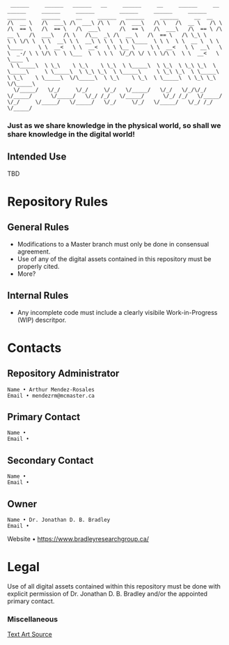 ```
 ______     ______   ______   __     ______     __     ______     __            ______     ______     ______        ______     ______     ______   ______     ______     __     ______   ______     ______     __  __    
/\  __ \   /\  ___\ /\  ___\ /\ \   /\  ___\   /\ \   /\  __ \   /\ \          /\  == \   /\  == \   /\  ___\      /\  == \   /\  ___\   /\  == \ /\  __ \   /\  ___\   /\ \   /\__  _\ /\  __ \   /\  == \   /\ \_\ \   
\ \ \/\ \  \ \  __\ \ \  __\ \ \ \  \ \ \____  \ \ \  \ \  __ \  \ \ \____     \ \  __<   \ \  __<   \ \ \__ \     \ \  __<   \ \  __\   \ \  _-/ \ \ \/\ \  \ \___  \  \ \ \  \/_/\ \/ \ \ \/\ \  \ \  __<   \ \____ \  
 \ \_____\  \ \_\    \ \_\    \ \_\  \ \_____\  \ \_\  \ \_\ \_\  \ \_____\     \ \_____\  \ \_\ \_\  \ \_____\     \ \_\ \_\  \ \_____\  \ \_\    \ \_____\  \/\_____\  \ \_\    \ \_\  \ \_____\  \ \_\ \_\  \/\_____\ 
  \/_____/   \/_/     \/_/     \/_/   \/_____/   \/_/   \/_/\/_/   \/_____/      \/_____/   \/_/ /_/   \/_____/      \/_/ /_/   \/_____/   \/_/     \/_____/   \/_____/   \/_/     \/_/   \/_____/   \/_/ /_/   \/_____/
```

### Just as we share knowledge in the physical world, so shall we share knowledge in the digital world!

## Intended Use
TBD

# Repository Rules
## General Rules
- Modifications to a Master branch must only be done in consensual agreement.
- Use of any of the digital assets contained in this repository must be properly cited.
- More?
## Internal Rules
- Any incomplete code must include a clearly visibile Work-in-Progress (WIP) descritpor.

# Contacts
## Repository Administrator
	Name • Arthur Mendez-Rosales
	Email • mendezrm@mcmaster.ca
## Primary Contact
	Name •
	Email •
## Secondary Contact
	Name •
	Email •
## Owner
	Name • Dr. Jonathan D. B. Bradley
	Email •
Website • https://www.bradleyresearchgroup.ca/

# Legal

Use of all digital assets contained within this repository must be done with explicit permission of
Dr. Jonathan D. B. Bradley and/or the appointed primary contact.

### Miscellaneous
[Text Art Source](https://patorjk.com/software/taag/#p=display&f=Sub-Zero&t=Official%20BRG%20Repository)
